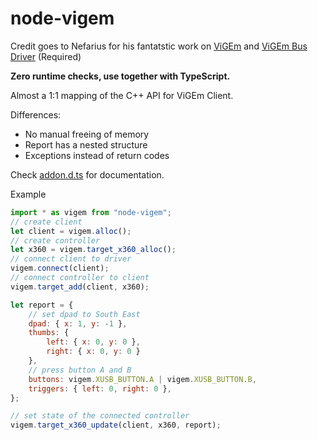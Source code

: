 # node-vigem
Credit goes to Nefarius for his fantatstic work on [ViGEm](https://github.com/ViGEm/ViGEmClient) and [ViGEm Bus Driver](https://docs.vigem.org/#!vigem-bus-driver-installation.md) (Required)

**Zero runtime checks, use together with TypeScript.**

Almost a 1:1 mapping of the C++ API for ViGEm Client.

Differences:
* No manual freeing of memory
* Report has a nested structure
* Exceptions instead of return codes

Check [addon.d.ts](./addon.d.ts) for documentation.

Example
```js
import * as vigem from "node-vigem";
// create client
let client = vigem.alloc();
// create controller
let x360 = vigem.target_x360_alloc();
// connect client to driver
vigem.connect(client);
// connect controller to client
vigem.target_add(client, x360);

let report = {
    // set dpad to South East
    dpad: { x: 1, y: -1 },
    thumbs: {
        left: { x: 0, y: 0 },
        right: { x: 0, y: 0 }
    },
    // press button A and B
    buttons: vigem.XUSB_BUTTON.A | vigem.XUSB_BUTTON.B,
    triggers: { left: 0, right: 0 },
};

// set state of the connected controller
vigem.target_x360_update(client, x360, report);
```
